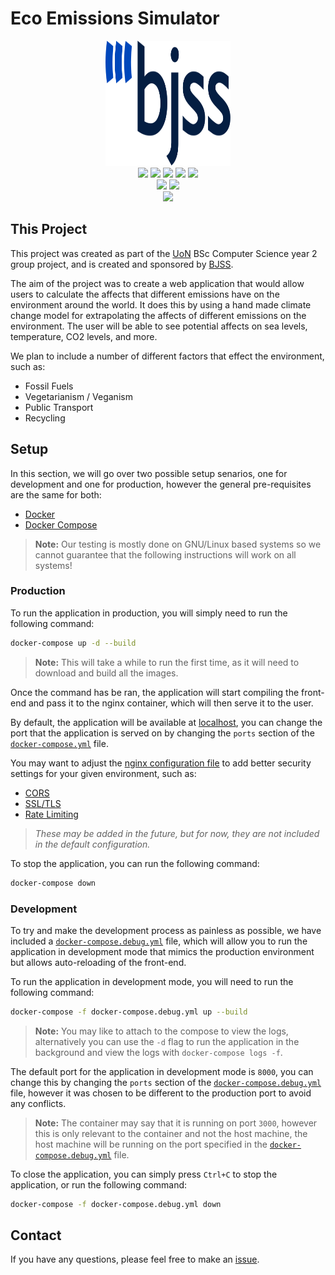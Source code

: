 # Eco Emissions Simulator
<div align="center">
    <img src="assets/BJSS-Logo-Blue&Navy-RGB.svg" width="200" height="200" alt="Eco Emissions Simulator">
    <br>
    <img src="https://img.shields.io/badge/-Node.js-3776AB?style=flat&logo=Node.js&logoColor=white" \>
    <img src="https://img.shields.io/badge/React.js-3776AB.svg?logo=react&amp;logoColor=white" \>
    <img src="https://img.shields.io/badge/Docker-3776AB.svg?logo=docker&amp;logoColor=white" \>
    <img src="https://img.shields.io/badge/Mocha-3776AB.svg?logo=Mocha&amp;logoColor=white" \>
    <img src="https://img.shields.io/badge/Chai-3776AB.svg?logo=Chai&amp;logoColor=white" \>
    <br>
    <img src="https://github.com/UoNTeam22/Eco-Emissions-Sim/actions/workflows/back-tests.yml/badge.svg">
    <img src="https://github.com/UoNTeam22/Eco-Emissions-Sim/actions/workflows/front-tests.yml/badge.svg">
    <br>
    <a href="LICENSE"><img src="https://img.shields.io/badge/License-GPL%203.0-02B302?style=flat"></a>
</div>

## This Project
This project was created as part of the [UoN](https://www.nottingham.ac.uk/) BSc Computer Science year 2 group project, and is created and sponsored by [BJSS](https://bjss.com). 

The aim of the project was to create a web application that would allow users to calculate the affects that different emissions have on the environment around the world. It does this by using a hand made climate change model for extrapolating the affects of different emissions on the environment. The user will be able to see potential affects on sea levels, temperature, CO2 levels, and more.

We plan to include a number of different factors that effect the environment, such as:

- Fossil Fuels
- Vegetarianism / Veganism
- Public Transport
- Recycling

## Setup

In this section, we will go over two possible setup senarios, one for development and one for production, however the general pre-requisites are the same for both:

- [Docker](https://www.docker.com/)
- [Docker Compose](https://docs.docker.com/compose/)

> **Note:** Our testing is mostly done on GNU/Linux based systems so we cannot guarantee that the following instructions will work on all systems!

### Production

To run the application in production, you will simply need to run the following command:

```bash
docker-compose up -d --build
```

> **Note:** This will take a while to run the first time, as it will need to download and build all the images.

Once the command has be ran, the application will start compiling the front-end and pass it to the nginx container, which will then serve it to the user.

By default, the application will be available at [localhost](http://localhost), you can change the port that the application is served on by changing the `ports` section of the [`docker-compose.yml`](docker-compose.yml) file.

You may want to adjust the [nginx configuration file](nginx/live.conf) to add better security settings for your given environment, such as:

- [CORS](https://developer.mozilla.org/en-US/docs/Web/HTTP/CORS)
- [SSL/TLS](https://en.wikipedia.org/wiki/Transport_Layer_Security)
- [Rate Limiting](https://en.wikipedia.org/wiki/Rate_limiting)

> _These may be added in the future, but for now, they are not included in the default configuration._

To stop the application, you can run the following command:

```bash
docker-compose down
```

### Development

To try and make the development process as painless as possible, we have included a [`docker-compose.debug.yml`](docker-compose.debug.yml) file, which will allow you to run the application in development mode that mimics the production environment but allows auto-reloading of the front-end.

To run the application in development mode, you will need to run the following command:

```bash
docker-compose -f docker-compose.debug.yml up --build
```
> **Note:** You may like to attach to the compose to view the logs, alternatively you can use the `-d` flag to run the application in the background and view the logs with `docker-compose logs -f`.

The default port for the application in development mode is `8000`, you can change this by changing the `ports` section of the [`docker-compose.debug.yml`](docker-compose.debug.yml) file, however it was chosen to be different to the production port to avoid any conflicts.

> **Note:** The container may say that it is running on port `3000`, however this is only relevant to the container and not the host machine, the host machine will be running on the port specified in the [`docker-compose.debug.yml`](docker-compose.debug.yml) file.

To close the application, you can simply press `Ctrl+C` to stop the application, or run the following command:

```bash
docker-compose -f docker-compose.debug.yml down
```

## Contact
If you have any questions, please feel free to make an [issue](https://github.com/UoNTeam22/Eco-Emissions-Sim/issues).
